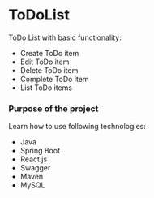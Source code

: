# ToDoList

ToDo List with basic functionality:
  - Create ToDo item
  - Edit ToDo item
  - Delete ToDo item
  - Complete ToDo item
  - List ToDo items
  
### Purpose of the project

Learn how to use following technologies:
  - Java
  - Spring Boot
  - React.js
  - Swagger
  - Maven
  - MySQL

